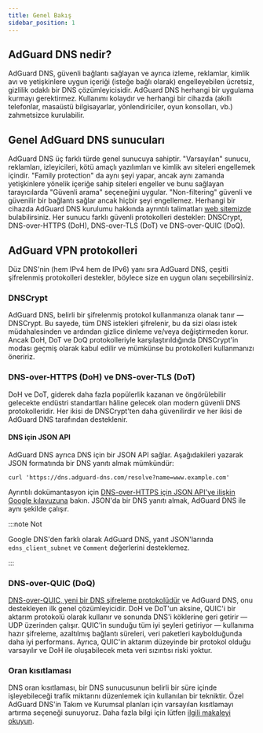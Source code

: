 ```yaml
---
title: Genel Bakış
sidebar_position: 1
---
```


## AdGuard DNS nedir?

AdGuard DNS, güvenli bağlantı sağlayan ve ayrıca izleme, reklamlar, kimlik avı ve yetişkinlere uygun içeriği (isteğe bağlı olarak) engelleyebilen ücretsiz, gizlilik odaklı bir DNS çözümleyicisidir. AdGuard DNS herhangi bir uygulama kurmayı gerektirmez. Kullanımı kolaydır ve herhangi bir cihazda (akıllı telefonlar, masaüstü bilgisayarlar, yönlendiriciler, oyun konsolları, vb.) zahmetsizce kurulabilir.

## Genel AdGuard DNS sunucuları

AdGuard DNS üç farklı türde genel sunucuya sahiptir. "Varsayılan" sunucu, reklamları, izleyicileri, kötü amaçlı yazılımları ve kimlik avı siteleri engellemek içindir. "Family protection" da aynı şeyi yapar, ancak aynı zamanda yetişkinlere yönelik içeriğe sahip siteleri engeller ve bunu sağlayan tarayıcılarda "Güvenli arama" seçeneğini uygular. "Non-filtering" güvenli ve güvenilir bir bağlantı sağlar ancak hiçbir şeyi engellemez. Herhangi bir cihazda AdGuard DNS kurulumu hakkında ayrıntılı talimatları [web sitemizde](https://adguard-dns.io/public-dns.html) bulabilirsiniz. Her sunucu farklı güvenli protokolleri destekler: DNSCrypt, DNS-over-HTTPS (DoH), DNS-over-TLS (DoT) ve DNS-over-QUIC (DoQ).

## AdGuard VPN protokolleri

Düz DNS'nin (hem IPv4 hem de IPv6) yanı sıra AdGuard DNS, çeşitli şifrelenmiş protokolleri destekler, böylece size en uygun olanı seçebilirsiniz.

### DNSCrypt

AdGuard DNS, belirli bir şifrelenmiş protokol kullanmanıza olanak tanır — DNSCrypt. Bu sayede, tüm DNS istekleri şifrelenir, bu da sizi olası istek müdahalesinden ve ardından gizlice dinleme ve/veya değiştirmeden korur. Ancak DoH, DoT ve DoQ protokolleriyle karşılaştırıldığında DNSCrypt'in modası geçmiş olarak kabul edilir ve mümkünse bu protokolleri kullanmanızı öneririz.

### DNS-over-HTTPS (DoH) ve DNS-over-TLS (DoT)

DoH ve DoT, giderek daha fazla popülerlik kazanan ve öngörülebilir gelecekte endüstri standartları hâline gelecek olan modern güvenli DNS protokolleridir. Her ikisi de DNSCrypt'ten daha güvenilirdir ve her ikisi de AdGuard DNS tarafından desteklenir.

#### DNS için JSON API

AdGuard DNS ayrıca DNS için bir JSON API sağlar. Aşağıdakileri yazarak JSON formatında bir DNS yanıtı almak mümkündür:

```text
curl 'https://dns.adguard-dns.com/resolve?name=www.example.com'
```

Ayrıntılı dokümantasyon için [DNS-over-HTTPS için JSON API'ye ilişkin Google kılavuzuna](https://developers.google.com/speed/public-dns/docs/doh/json) bakın. JSON'da bir DNS yanıtı almak, AdGuard DNS ile aynı şekilde çalışır.

:::note Not

Google DNS'den farklı olarak AdGuard DNS, yanıt JSON'larında `edns_client_subnet` ve `Comment` değerlerini desteklemez.

:::

### DNS-over-QUIC (DoQ)

[DNS-over-QUIC, yeni bir DNS şifreleme protokolüdür](https://adguard.com/blog/dns-over-quic.html) ve AdGuard DNS, onu destekleyen ilk genel çözümleyicidir. DoH ve DoT'un aksine, QUIC'i bir aktarım protokolü olarak kullanır ve sonunda DNS'i köklerine geri getirir — UDP üzerinden çalışır. QUIC'in sunduğu tüm iyi şeyleri getiriyor — kullanıma hazır şifreleme, azaltılmış bağlantı süreleri, veri paketleri kaybolduğunda daha iyi performans. Ayrıca, QUIC'in aktarım düzeyinde bir protokol olduğu varsayılır ve DoH ile oluşabilecek meta veri sızıntısı riski yoktur.

### Oran kısıtlaması

DNS oran kısıtlaması, bir DNS sunucusunun belirli bir süre içinde işleyebileceği trafik miktarını düzenlemek için kullanılan bir tekniktir. Özel AdGuard DNS'in Takım ve Kurumsal planları için varsayılan kısıtlamayı artırma seçeneği sunuyoruz. Daha fazla bilgi için lütfen [ilgili makaleyi okuyun](/private-dns/server-and-settings/rate-limit.md).
